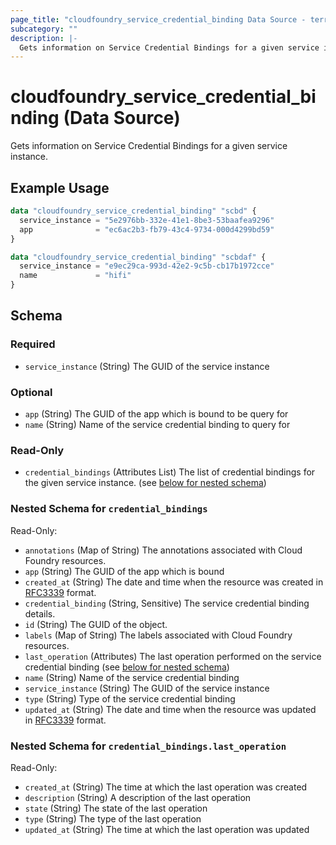 ```yaml
---
page_title: "cloudfoundry_service_credential_binding Data Source - terraform-provider-cloudfoundry"
subcategory: ""
description: |-
  Gets information on Service Credential Bindings for a given service instance.
---
```


# cloudfoundry_service_credential_binding (Data Source)

Gets information on Service Credential Bindings for a given service instance.

## Example Usage

```terraform
data "cloudfoundry_service_credential_binding" "scbd" {
  service_instance = "5e2976bb-332e-41e1-8be3-53baafea9296"
  app              = "ec6ac2b3-fb79-43c4-9734-000d4299bd59"
}

data "cloudfoundry_service_credential_binding" "scbdaf" {
  service_instance = "e9ec29ca-993d-42e2-9c5b-cb17b1972cce"
  name             = "hifi"
}
```

<!-- schema generated by tfplugindocs -->
## Schema

### Required

- `service_instance` (String) The GUID of the service instance

### Optional

- `app` (String) The GUID of the app which is bound to be query for
- `name` (String) Name of the service credential binding to query for

### Read-Only

- `credential_bindings` (Attributes List) The list of credential bindings for the given service instance. (see [below for nested schema](#nestedatt--credential_bindings))

<a id="nestedatt--credential_bindings"></a>
### Nested Schema for `credential_bindings`

Read-Only:

- `annotations` (Map of String) The annotations associated with Cloud Foundry resources.
- `app` (String) The GUID of the app which is bound
- `created_at` (String) The date and time when the resource was created in [RFC3339](https://www.ietf.org/rfc/rfc3339.txt) format.
- `credential_binding` (String, Sensitive) The service credential binding details.
- `id` (String) The GUID of the object.
- `labels` (Map of String) The labels associated with Cloud Foundry resources.
- `last_operation` (Attributes) The last operation performed on the service credential binding (see [below for nested schema](#nestedatt--credential_bindings--last_operation))
- `name` (String) Name of the service credential binding
- `service_instance` (String) The GUID of the service instance
- `type` (String) Type of the service credential binding
- `updated_at` (String) The date and time when the resource was updated in [RFC3339](https://www.ietf.org/rfc/rfc3339.txt) format.

<a id="nestedatt--credential_bindings--last_operation"></a>
### Nested Schema for `credential_bindings.last_operation`

Read-Only:

- `created_at` (String) The time at which the last operation was created
- `description` (String) A description of the last operation
- `state` (String) The state of the last operation
- `type` (String) The type of the last operation
- `updated_at` (String) The time at which the last operation was updated